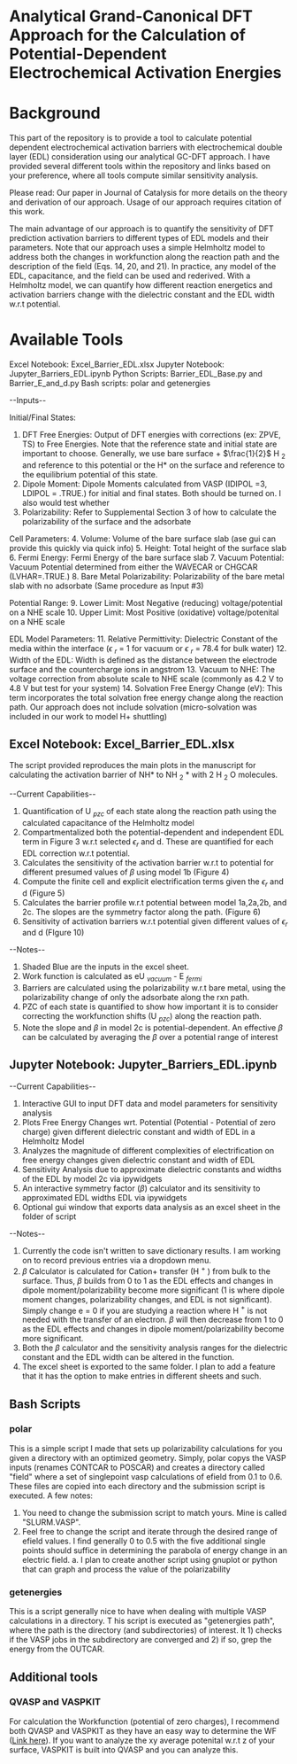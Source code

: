 # Analytical Grand-Canonical DFT Approach for the Calculation of Potential-Dependent Electrochemical Activation Energies

# Background
This part of the repository is to provide a tool to calculate potential dependent electrochemical activation barriers with electrochemical double layer (EDL) consideration using our analytical GC-DFT approach. I have provided several different tools within the repository and links based on your preference, where all tools compute similar sensitivity analysis.

Please read: Our paper in Journal of Catalysis for more details on the theory and derivation of our approach. 
Usage of our approach requires citation of this work. 

The main advantage of our approach is to quantify the sensitivity of DFT prediction activation barriers to different types of EDL models and their parameters. Note that our approach uses a simple Helmholtz model to address both the changes in workfunction along the reaction path and the description of the field (Eqs. 14, 20, and 21). In practice, any model of the EDL, capacitance, and the field can be used and rederived. With a Helmholtz model, we can quantify how different reaction energetics and activation barriers change with the dielectric constant and the EDL width w.r.t potential.


# Available Tools 
Excel Notebook: Excel_Barrier_EDL.xlsx
Jupyter Notebook: Jupyter_Barriers_EDL.ipynb
Python Scripts: Barrier_EDL_Base.py and Barrier_E_and_d.py
Bash scripts: polar and getenergies

--Inputs--

Initial/Final States:
1. DFT Free Energies: Output of DFT energies with corrections (ex: ZPVE, TS) to Free Energies. Note that the reference state and initial state are important to choose. Generally, we use bare surface + $\frac{1}{2}$ H $_2$ and reference to this potential or the H* on the surface and reference to the equilibrium potential of this state. 
2. Dipole Moment: Dipole Moments calculated from VASP (IDIPOL =3, LDIPOL = .TRUE.) for initial and final states. Both should be turned on. I also would test whether
3. Polarizability: Refer to Supplemental Section 3 of how to calculate the polarizability of the surface and the adsorbate

Cell Parameters:
4. Volume: Volume of the bare surface slab (ase gui can provide this quickly via quick info)
5. Height: Total height of the surface slab
6. Fermi Energy: Fermi Energy of the bare surface slab
7. Vacuum Potential: Vacuum Potential determined from either the WAVECAR or CHGCAR (LVHAR=.TRUE.)
8. Bare Metal Polarizability: Polarizability of the bare metal slab with no adsorbate (Same procedure as Input #3)

Potential Range:
9. Lower Limit: Most Negative (reducing) voltage/potential on a NHE scale
10. Upper Limit: Most Positive (oxidative) voltage/potenital on a NHE scale

EDL Model Parameters:
11. Relative Permittivity: Dielectric Constant of the media within the interface ($\epsilon$ $_r$ = 1 for vacuum or $\epsilon$ $_r$ = 78.4 for bulk water)
12. Width of the EDL: Width is defined as the distance between the electrode surface and the countercharge ions in angstrom 
13. Vacuum to NHE: The voltage correction from absolute scale to NHE scale (commonly as 4.2 V to 4.8 V but test for your system)
14. Solvation Free Energy Change (eV): This term incorporates the total solvation free energy change along the reaction path. Our approach does not include solvation (micro-solvation was included in our work to model H+ shuttling)


## Excel Notebook: Excel_Barrier_EDL.xlsx
The script provided reproduces the main plots in the manuscript for calculating the activation barrier of NH* to NH $_2$ * with 2 H $_2$ O molecules. 

--Current Capabilities--
1. Quantification of U $_{pzc}$ of each state along the reaction path using the calculated capacitance of the Helmholtz model
2. Compartmentalized both the potential-dependent and independent EDL term in Figure 3 w.r.t selected $\epsilon_r$ and d. These are quantified for each EDL correction w.r.t potential. 
3. Calculates the sensitivity of the activation barrier w.r.t to potential for different presumed values of $\beta$ using model 1b (Figure 4)
4. Compute the finite cell and explicit electrification terms given the $\epsilon_r$ and d (Figure 5)
5. Calculates the barrier profile w.r.t potential between model 1a,2a,2b, and 2c. The slopes are the symmetry factor along the path. (Figure 6)
6. Sensitivity of activation barriers w.r.t potential given different values of $\epsilon_r$ and d (FIgure 10)


--Notes--
1. Shaded Blue are the inputs in the excel sheet. 
2. Work function is calculated as eU $_{vacuum}$ - E $_{fermi}$
3. Barriers are calculated using the polarizability w.r.t bare metal, using the polarizability change of only the adsorbate along the rxn path.
4. PZC of each state is quantified to show how important it is to consider correcting the workfunction shifts (U $_{pzc}$) along the reaction path.
5. Note the slope and $\beta$ in model 2c is potential-dependent. An effective $\beta$ can be calculated by averaging the $\beta$ over a potential range of interest


## Jupyter Notebook: Jupyter_Barriers_EDL.ipynb

--Current Capabilities--
1. Interactive GUI to input DFT data and model parameters for sensitivity analysis
2. Plots Free Energy Changes wrt. Potential (Potential - Potential of zero charge) given different dielectric constant and width of EDL in a Helmholtz Model
3. Analyzes the magnitude of different complexities of electrification on free energy changes given dielectric constant and width of EDL
4. Sensitivity Analysis due to approximate dielectric constants and widths of the EDL by model 2c via ipywidgets 
5. An interactive symmetry factor ($\beta$) calculator and its sensitivity to approximated EDL widths EDL via ipywidgets
6. Optional gui window that exports data analysis as an excel sheet in the folder of script 

--Notes--
1. Currently the code isn't written to save dictionary results. I am working on to record previous entries via a dropdown menu. 
2. $\beta$ Calculator is calculated for Cation+ transfer (H $^+$ ) from bulk to the surface. Thus, $\beta$ builds from 0 to 1 as the EDL effects and changes in dipole moment/polarizability become more significant (1 is where dipole moment changes, polarizability changes, and EDL is not significant). Simply change e = 0 if you are studying a reaction where H $^+$ is not needed with the transfer of an electron. $\beta$ will then decrease from 1 to 0 as the EDL effects and changes in dipole moment/polarizability become more significant. 
3. Both the $\beta$ calculator and the sensitivity analysis ranges for the dielectric constant and the EDL width can be altered in the function. 
4. The excel sheet is exported to the same folder. I plan to add a feature that it has the option to make entries in different sheets and such.


## Bash Scripts

### polar

This is a simple script I made that sets up polarizability calculations for you given a directory with an optimized geometry. Simply, polar copys the VASP inputs (renames CONTCAR to POSCAR) and creates a directory called "field" where a set of singlepoint vasp calculations of efield from 0.1 to 0.6. These files are copied into each directory and the submission script is executed.
A few notes:
1. You need to change the submission script to match yours. Mine is called "SLURM.VASP". 
2. Feel free to change the script and iterate through the desired range of efield values. I find generally 0 to 0.5 with the five additional single points should suffice in determining the parabola of energy change in an electric field.
    a. I plan to create another script using gnuplot or python that can graph and process the value of the polarizability

### getenergies

This is a script generally nice to have when dealing with multiple VASP calculations in a directory. T
his script is executed as "getenergies path", where the path is the directory (and subdirectories) of interest. It 1) checks if the VASP jobs in the subdirectory are converged and 2) if so, grep the energy from the OUTCAR. 

## Additional tools

### QVASP and VASPKIT
For calculation the Workfunction (potential of zero charges), I recommend both QVASP and VASPKIT as they have an easy way to determine the WF ([Link here](https://sourceforge.net/projects/qvasp/)). If you want to analyze the xy average potenital w.r.t z of your surface, VASPKIT is built into QVASP and you can analyze this. 
